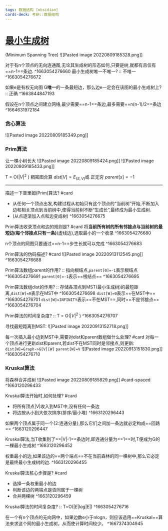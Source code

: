 ```yaml
---
tags: 数据结构 [obsidian]
cards-deck: 考研::数据结构
---
```


# [最小生成树](zotero://select/library/items/TU2JGPB6)
(Minimum Spanning Tree)
![[Pasted image 20220809185328.png]]

对于有n个顶点的无向连通图,无论其生成树的形态如何,只要是树,就都有且仅有==n-1==条边.
^1663054276660
最小生成树唯一不唯一? :: 不唯一 ^1663054276672

如果e是有权无向图 G**唯一**的一条最短边，那么边e一定会在该图的最小生成树上? :: 正确 ^1663844847193

假设在n个顶点之间建立网络,最少需要==n-1==条边,最多需要==n(n-1)/2==条边
^1664631972184


### 贪心算法
![[Pasted image 20220809185349.png]]

### Prim算法
让一棵小树长大
![[Pasted image 20220809185424.png]]
![[Pasted image 20220809185433.png]]


T = O($|V|^2$ ) 稠密图合算
$dist[V] = E_{(S,V)}$或 正无穷
$parent[s] = -1$

----

描述一下普里姆(Prim)算法? #card
- 从任何一个顶点出发,构建过程从初始只有这个顶点的“当前树”开始,不断加入边和相关顶点到当前树中,使得当前树不断“生成长”,最终成为最小生成树.
- (从点逐渐加入点和边变成树)
^1663054276675

Prim算法收录顶点和边的规则是? #card 
将**当前所有树的所有邻接点与当前树的最短边(每个邻接点只有一条)**(虚线边),选取最小的一个收录
^1663054276680

n个顶点的网图只要通过==n-1==步生长就可以完成
^1663054276683

Prim算法的伪码描述? #card 
![[Pasted image 20220913112545.png]]
^1663054276688


Prim算法数组parent的作用?  :: 指向根结点,`parent[0]=-1`表示根结点 ^1663054276691
`parent[0]=-1`表示==根结点==
^1663054276695

Prim算法数组dist的作用? :: 存储各顶点到MST(最小生成树)的最短距离,`dist[W]=0`表示在MST中 ^1663054276698
`dist[W]=0`表示==在MST中==
^1663054276701
`dist[W]=INFINITY`表示==不在MST==,同时==不是邻接点==
^1663054276704

Prim算法的时间复杂度? :: T = O($|V|^2$ )  ^1663054276707

寻找最短距离到MST:
![[Pasted image 20220913152718.png]]


每一次插入最小边到MST中,需要对dist和parent数组做什么处理?  #card 
对每一个顶点进行更新dist和parent,若dist不在MST同时是邻接点,则更新:
`dist[W]=Graph->G[V][W]`
`parent[W]=V`
![[Pasted image 20220913151830.png]]
^1663054276710



### Kruskal算法
将森林合并成树
![[Pasted image 20220809185829.png]]
#card-spaced 
^1663120296433

Kruskal算法开始时,如何处理? #card 
- 将所有顶点|V|收入到MST中,没有任何一条边
- 将边按从小到大依次排序(排序/最小堆)
^1663120296443

如果两个顶点属于同一个{2:连通分量},那么它们之间加一条边就必定构成==回路==
^1663120296447

Kruskal算法,当T收集到了==|V|-1==条边时,即连通分量为==1==时,T便成为G的一棵最小生成树
^1663120296452

权重最小的边,如果该边的==两个端点==不在当前森林的同一棵树中,那么它必定是最终最小生成树的边.
^1663120296455

Kruskal算法核心步骤是? #card 
- 选择一条权重最小的边
- 判断该边的两端点是否同属于一棵树
- 合并两棵树
^1663120296459


Kruskal算法的时间复杂度? :: T=O($|E|log|E|$) ^1663054276716

在一个有n个顶点的无向网中，如果边数e小于nlogn，则应该选用==Kruskal==算法来求这个网的最小生成树，从而使计算时间较少。
^1667374304945

